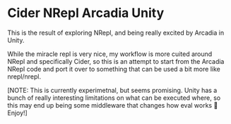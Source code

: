 # Cider NRepl Arcadia Unity

This is the result of exploring NRepl, and being really excited by Arcadia in Unity.

While the miracle repl is very nice, my workflow is more cuited around NRepl and specifically Cider, so this is an attempt to start from the Arcadia NRepl code and port it over to something that can be used a bit more like nrepl/nrepl.

[NOTE: This is currently experimetnal, but seems promising. Unity has a bunch of really interesting limitations on what can be executed where, so this may end up being some middleware that changes how eval works :shrug: Enjoy!]
